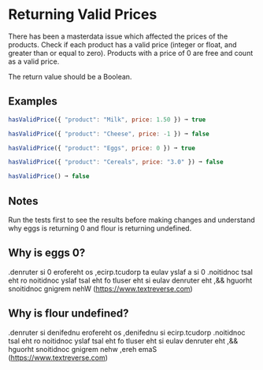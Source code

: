 # Returning Valid Prices

There has been a masterdata issue which affected the prices of the products. Check if each product has a valid price (integer or float, and greater than or equal to zero). Products with a price of 0 are free and count as a valid price.

The return value should be a Boolean.

## Examples

```javascript
hasValidPrice({ "product": "Milk", price: 1.50 }) ➞ true

hasValidPrice({ "product": "Cheese", price: -1 }) ➞ false

hasValidPrice({ "product": "Eggs", price: 0 }) ➞ true

hasValidPrice({ "product": "Cereals", price: "3.0" }) ➞ false

hasValidPrice() ➞ false
```

## Notes

Run the tests first to see the results before making changes and understand why eggs is returning 0 and flour is returning undefined.

## Why is eggs 0?

.denruter si 0 erofereht os ,ecirp.tcudorp ta eulav yslaf a si 0 .noitidnoc tsal eht ro noitidnoc yslaf tsal eht fo tluser eht si eulav denruter eht ,&& hguorht snoitidnoc gnigrem nehW (https://www.textreverse.com)

## Why is flour undefined?

.denruter si denifednu erofereht os ,denifednu si ecirp.tcudorp .noitidnoc tsal eht ro noitidnoc yslaf tsal eht fo tluser eht si eulav denruter eht ,&& hguorht snoitidnoc gnigrem nehw ,ereh emaS (https://www.textreverse.com)

